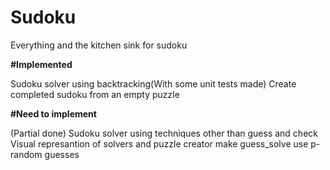 # Sudoku
Everything and the kitchen sink for sudoku


**#Implemented**

Sudoku solver using backtracking(With some unit tests made)
Create completed sudoku from an empty puzzle


**#Need to implement**

(Partial done) Sudoku solver using techniques other than guess and check
Visual represantion of solvers and puzzle creator
make guess_solve use p-random guesses
